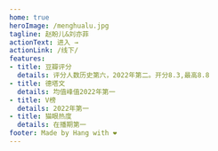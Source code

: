 ```yaml
---
home: true
heroImage: /menghualu.jpg
tagline: 赵盼儿&刘亦菲
actionText: 进入 →
actionLink: /线下/
features:
- title: 豆瓣评分
  details: 评分人数历史第六，2022年第二。开分8.3,最高8.8
- title: 德塔文
  details: 均值峰值2022年第一
- title: V榜
  details: 2022年第一
- title: 猫眼热度
  details: 在播期第一
footer: Made by Hang with ❤️
---
```

